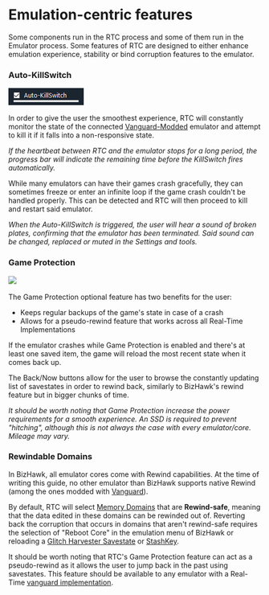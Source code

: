 # Emulation-centric features

Some components run in the RTC process and some of them run in the Emulator process. Some features of RTC are designed to either enhance emulation experience, stability or bind corruption features to the emulator.

### Auto-KillSwitch

![](<../../.gitbook/assets/image (2) (1).png>)

In order to give the user the smoothest experience, RTC will constantly monitor the state of the connected [Vanguard-Modded](basic.md#vanguard) emulator and attempt to kill it if it falls into a non-responsive state.

_If the heartbeat between RTC and the emulator stops for a long period, the progress bar will indicate the remaining time before the KillSwitch fires automatically._

While many emulators can have their games crash gracefully, they can sometimes freeze or enter an infinite loop if the game crash couldn't be handled properly. This can be detected and RTC will then proceed to kill and restart said emulator.

_When the Auto-KillSwitch is triggered, the user will hear a sound of broken plates, confirming that the emulator has been terminated. Said sound can be changed, replaced or muted in the Settings and tools._

### Game Protection

![](<../../.gitbook/assets/Game Protection.png>)

The Game Protection optional feature has two benefits for the user:

* Keeps regular backups of the game's state in case of a crash
* Allows for a pseudo-rewind feature that works across all Real-Time Implementations

If the emulator crashes while Game Protection is enabled and there's at least one saved item, the game will reload the most recent state when it comes back up.

The Back/Now buttons allow for the user to browse the constantly updating list of savestates in order to rewind back, similarly to BizHawk's rewind feature but in bigger chunks of time.

_It should be worth noting that Game Protection increase the power requirements for a smooth experience. An SSD is required to prevent "hitching", although this is not always the case with every emulator/core. Mileage may vary._

### Rewindable Domains

In BizHawk, all emulator cores come with Rewind capabilities. At the time of writing this guide, no other emulator than BizHawk supports native Rewind (among the ones modded with [Vanguard](basic.md#vanguard)).

By default, RTC will select [Memory Domains](basic.md#memory-domain) that are **Rewind-safe**, meaning that the data edited in these domains can be rewinded out of. Reverting back the corruption that occurs in domains that aren't rewind-safe requires the selection of "Reboot Core" in the emulation menu of BizHawk or reloading a [Glitch Harvester Savestate](../../corruptors/rtc/advanced.md#savestate-manager) or [StashKey](basic.md#stashkey).

It should be worth noting that RTC's Game Protection feature can act as a pseudo-rewind as it allows the user to jump back in the past using savestates. This feature should be available to any emulator with a Real-Time [vanguard implementation](basic.md#vanguard).
